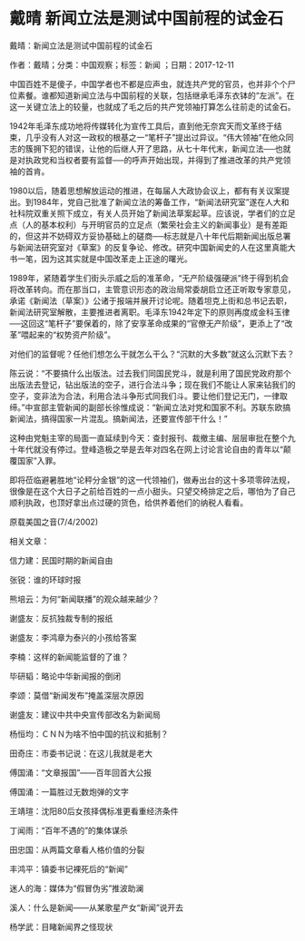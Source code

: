 # 戴晴  新闻立法是测试中国前程的试金石  
  
戴晴：新闻立法是测试中国前程的试金石  
作者：戴晴；分类：中国观察；标签：新闻 ；日期：2017-12-11  
中国百姓不是傻子，中国学者也不都是应声虫，就连共产党的官员，也并非个个尸位素餐。谁都知道新闻立法与中国前程的关联，包括继承毛泽东衣钵的“左派”。在这一关键立法上的较量，也就成了毛之后的共产党领袖打算怎么往前走的试金石。  
1942年毛泽东成功地将传媒转化为宣传工具后，直到他无奈宾天而文革终于结束，几乎没有人对这一政权的根基之一“笔杆子”提出过异议。“伟大领袖”在他众同志的簇拥下犯的错误，让他的后继人开了思路，从七十年代末，新闻立法──也就是对执政党和当权者要有监督──的呼声开始出现，并得到了推进改革的共产党领袖的首肯。  
1980以后，随着思想解放运动的推进，在每届人大政协会议上，都有有关议案提出。到1984年，党自己批准了新闻立法的筹备工作，“新闻法研究室”遂在人大和社科院双重关照下成立，有关人员开始了新闻法草案起草。应该说，学者们的立足点（人的基本权利）与开明官员的立足点（繁荣社会主义的新闻事业）是有差距的，但这并不妨碍双方妥协基础上的磋商──标志就是八十年代后期新闻出版总署与新闻法研究室对《草案》的反复争论、修改。研究中国新闻史的人在这里真能大书一笔，因为这其实就是中国改革走上正途的曙光。  
1989年，紧随着学生们街头示威之后的准革命，“无产阶级强硬派”终于得到机会将改革转向。而在那当口，主管意识形态的政治局常委胡启立还正听取专家意见，承诺《新闻法（草案）》公诸于报端并展开讨论呢。随着坦克上街和总书记去职，新闻法研究室解散，主要推进者离职。毛泽东1942年定下的原则再度成金科玉律──这回这“笔杆子”要保着的，除了安享革命成果的“官僚无产阶级”，更添上了“改革”喂起来的“权势资产阶级”。  
对他们的监督呢？任他们想怎么干就怎么干么？“沉默的大多数”就这么沉默下去？  
陈云说：“不要搞什么出版法。过去我们同国民党斗，就是利用了国民党政府那个出版法去登记，钻出版法的空子，进行合法斗争；现在我们不能让人家来钻我们的空子，变非法为合法，利用合法斗争形式同我们斗。要让他们登记无门，一律取缔。”中宣部主管新闻的副部长徐惟成说：“新闻立法对党和国家不利。苏联东欧搞新闻法，搞得国家一片混乱。搞新闻法，还要宣传部干什么！”  
这种由党魁主宰的局面一直延续到今天：查封报刊、裁撤主编、层层审批在整个九十年代就没有停过。登峰造极之举是去年对四名在网上讨论言论自由的青年以“颠覆国家”入罪。  
即将莅临避暑胜地“论秤分金银”的这一代领袖们，做寿出台的这十多项零碎法规，很像是在这个大日子之前给百姓的一点小甜头。只望交椅排定之后，哪怕为了自己顺利执政，也顶好拿出点过硬的货色，给供养着他们的纳税人看看。  
原载美国之音(7/4/2002)  
  
相关文章：  
信力建：民国时期的新闻自由  
张锐：谁的环球时报  
熊培云：为何“新闻联播”的观众越来越少？  
谢盛友：反抗独裁专制的报纸  
谢盛友：李鸿章为泰兴的小孩给答案  
李楠：这样的新闻能监督的了谁？  
毕研韬：略论中华新闻报的倒闭  
李颂：莫借“新闻发布”掩盖深层次原因  
谢盛友：建议中共中央宣传部改名为新闻局  
杨恒均：ＣＮＮ为啥不怕中国的抗议和抵制？  
田奇庄：市委书记说：在这儿我就是老大  
傅国涌：“文章报国”——百年回首大公报  
傅国涌：一篇胜过无数炮弹的文字  
王靖瑄：沈阳80后女孩择偶标准更看重经济条件  
丁闻雨：“百年不遇的”的集体谋杀  
田忠国：从两篇文章看人格价值的分裂  
丰鸿平：镇委书记裸死后的“新闻”  
迷人的海：媒体为“假冒伪劣”推波助澜  
溪人：什么是新闻——从某歌星产女“新闻”说开去  
杨学武：目睹新闻界之怪现状